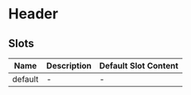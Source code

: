 # Header

## Slots

<!-- @vuese:Header:slots:start -->
|Name|Description|Default Slot Content|
|---|---|---|
|default|-|-|

<!-- @vuese:Header:slots:end -->


